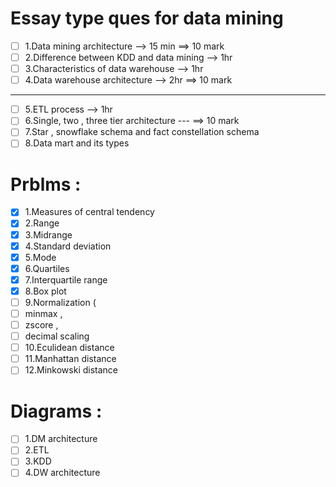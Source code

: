 # Essay type ques for data mining 


- [ ] 1.Data mining architecture --> 15 min ==> 10 mark
- [ ] 2.Difference between KDD and data mining --> 1hr
- [ ] 3.Characteristics of data warehouse --> 1hr
- [ ] 4.Data warehouse architecture --> 2hr ==> 10 mark

---

- [ ] 5.ETL process --> 1hr  
- [ ] 6.Single, two , three tier architecture  ---    ==> 10 mark
- [ ] 7.Star , snowflake schema and fact constellation schema
- [ ] 8.Data mart and its types

# Prblms : 
- [x] 1.Measures of central tendency 
- [x] 2.Range
- [x] 3.Midrange
- [x] 4.Standard deviation
- [x] 5.Mode
- [x] 6.Quartiles
- [x] 7.Interquartile range
- [x] 8.Box plot 
- [ ] 9.Normalization (
- [ ] minmax , 
- [ ] zscore , 
- [ ] decimal scaling
- [ ] 10.Eculidean distance
- [ ] 11.Manhattan distance
- [ ] 12.Minkowski distance

# Diagrams : 
- [ ] 1.DM architecture
- [ ] 2.ETL 
- [ ] 3.KDD
- [ ] 4.DW architecture